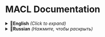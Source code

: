 # MACL Documentation

<details>
  <summary><strong>🔶English</strong> <i>(Click to expand)</i></summary>

# MACL - Minimal Analyze Configuration Language



</details>

<details>
  <summary><strong>🔶Russian</strong> <i>(Нажмите, чтобы раскрыть)</i></summary>

# MACL - Минимальный Язык Анализа для Конфигурации

## Для чего он нужен?

MACL был изначально задуман как анализ конфигураций покупок извне, но по итогу превратился в комактный
вариант записи конфигурации для абсолютно различных работ. Также можно сказать, что он является аналагом
.json, .yaml, .csv и других форматов записи данных.

```
❕Файл MACL имеет расширение .macld, где "d" - data.
```
<br>
<details>
  <summary><strong>🔶Семантика</strong></summary>

## Семантика языка
### 🔸Типы данных
  - <i>#</i> - автоданные
  - ABC - строка
  - 123 - числа
  - F# - формат
  - 00-00-00 - время или дата
  - E - элемент массива

### 🔸Типы расширения данных
  - L<#> - список
  - D<#.#> - именованный список
  - C<#> - цепочка данных

### 🔸Типы блоков
  - == - блок конфигурации
  - [] - блок данных
  - {} - блок списка
  - /// - отступ (любое количество)

### 🔸Экстенд-методы (для внешного общения с другими программами)
  - [Module] - модуль (<strong><i>в разработке</i></strong>)
  - [Formula] - формула (блок модуля) (<strong><i>в разработке</i></strong>)
  - [In-Data] - ввод данных (блок модуля) (<strong><i>в разработке</i></strong>)
  - [Out-Data] - вывод анилиза данных (блок модуля) (<strong><i>в разработке</i></strong>)
  - [Automodule] - (<strong><i>в разработке</i></strong>)

```
❕Как видите семантика языка максимально проста и компактна.
```

</details>

<details>
  <summary><strong>🔶Синтаксис</strong></summary>

## Синтаксис языка
### 🔸Конфигурация начинается:
  - с блока конфигурации
```
== Имя
```
  - далее данные
```
[#] Имя: Данные
[L<#>] Имя: { Данные1, Данные2 }
[D<#.#>] Имя: { Данные.1, Данные.2 }
[C<#>] Имя: Данные1.Данные2.Данные3
```
  - у MACL нет типизации на пробелы и отступы, поэтому запись может выглядеть так
```
[#]
  Имя: Данные
[L<#>]
  Имя: { Данные1, Данные2 }
[D<#.#>]
  Имя: { Данные.1, Данные.2 }
[C<#>]
  Имя: Данные1.Данные2.Данные3
```
  - MACL поддерживает более краткую запись данных, если они однотипные
```
[#]
  Имя: Данные
[L<#>]
  Имя1: { Данные1, Данные2 }
  Имя2: { Данные1, Данные2 }
  Имя3: { Данные1, Данные2 }
```
  - полная запись на MACL выглядит так
```
== Покупки

[ABC]
  Имя: Выгодное_Предложение
[123]
  ID: 39909

[L<ABC>]
  Товар: { Монеты, Кристаллы, Купюры }
  Бонусы: { Лазерный пистолет, Лазерные очки }
[D<123.F#-ISO4217>]
  Цена: { 50.RUB, 20.USD }
[C<ABC>]
  UI: В_игре.Баннер.Кнопка
```
  - вместо данных можно использовать автоданные, но надо учитывать, что типизация остается и использовать любой тип данных
в блоке данных нельзя
```
== Покупки

[#]
  Имя: Выгодное_Предложение
[#]
  ID: 39909

[#]
  Товар: { Монеты, Кристаллы, Купюры }
  Бонусы: { Лазерный пистолет, Лазерные очки }
[#]
  Цена: { 50.RUB, 20.USD }
[#]
  UI: В_игре.Баннер.Кнопка
```
  - в MACL есть поддержка массивов, все что идет от блока конфигурации является как первый элемент массива (неявно)
```
== Покупки

[E]
  [#]
    Товар: { Монеты, Кристаллы, Купюры }
    Бонусы: { Лазерный пистолет, Лазерные очки }
  [#]
    Цена: { 50.RUB, 20.USD }
  [#]
    UI: В_игре.Баннер.Кнопка
[E]
  [#]
    Товар: { Монеты, Кристаллы, Купюры }
    Бонусы: { Лазерный пистолет, Лазерные очки }
  [#]
    Цена: { 50.RUB, 20.USD }
  [#]
    UI: В_игре.Баннер.Кнопка
```  

### 🔸Ключевое слово в MACL
```
NON
```
  - можно указать явно, что данные не имеют значения
```
[#]
    Цена: NON
```
  - можно упростить и оставить поле пустым
```
[#]
    Цена:
```

### 🔸<i>#</i> - автоданные нужны для упрощения написания данных, где принимающая сторона должна иметь поддержку анализа автоданных и преобразования в тип данных.

### 🔸[123] - для записи числовых значений, есть пару нюансов и ключевых слов для данного типа данных
  - целочисленное число
```
[123]
  Цена: 200
```
  - число с плавующей запятой
```
[123]
  Цена: 200.50F
  Цена: 200.50f
```
  - ключевое слово ZERO - явно указать обнуление числа
```
[D<ABC.123>]
  Товар: Монеты.ZERO 
```
  - ключевое слово SINGLE - явно указать единственное значение
```
[D<ABC.123>]
  Товар: Монеты.SINGLE 
```
  - ключевое слово MAX - явно указать максимальное значение чего либо
```
[D<ABC.123>]
  Товар: Монеты.MAX
```
  - ключевое слово RANDOM - если у числа нет точного значения
```
[D<ABC.123>]
  Товар: Монеты.RANDOM
```

### 🔸[F#] - формат служит задокументированным списком значений-констант (является строкой)
  - можно явно указать формат
```
[D<123.F#-ISO4217>] (Формат валюты)
  Цена: 200.USD
```
  - можно упростить запись без уточнения формата
```
[D<123.F#>]
  Цена: 200.USD
```

### 🔸[00-00-00] - формат для даты и времени
```
[00-00-00]
  Время: 02-04-40 (h.m.s)
  Дата: 05-02-2025 (d.m.y)
```

### 🔸[L<#>] - список для данных
  - полная запись блока
```
[L<#>]
[L<ABC>]
```
  - упрощенная запись блока
```
[L>#]
[L>ABC]
```
  - полная запись значений
```
[L<#>]
  Товар: { Книга, Стол, Ручка }
```
  - упрощенная запись значений
```
[L>#]
  Товар: Книга, Стол, Ручка
```
  - максимально компактная запись
```
[#]
  Товар: { Книга, Стол, Ручка }
[#]
  Товар: Книга, Стол, Ручка
```

### 🔸[D<#.#>] - именованный список для двух данных, удобно им описывать цены с валютой, количество вещей и остальное
  - полная запись блока
```
[D<#.#>]
[D<ABC.123>]
```
  - упрощенная запись блока
```
[D>#.#]
[D>ABC.123]
```
  - обычная запись одного значения
```
[D<#.#>]
  Товар: Книга.20
```
  - запись со списком
```
[D<ABC.123>]
  Товар: { Книга.20, Стол.5, Ручка.60 }
[D<#.#>]
  Товар: { Книга.20, Стол.5, Ручка.60 }
[D>ABC.123]
  Товар: { Книга.20, Стол.5, Ручка.60 }
[D>#.#]
  Товар: { Книга.20, Стол.5, Ручка.60 }
[#]
  Товар: Книга.20, Стол.5, Ручка.60
```

### 🔸[C<#>] - цепочка данных требуется там, где надо описать вложения или иерархию. Нюанс в том, что можно строить вложение любым способом даже в контексте одной конфигурации
  - запись
```
[C<ABC>]
  UI: Меню.Панель.Кнопка
```
  - упрощенная запись
```
[C>#]
  UI: Меню.Панель.Кнопка
```

</details> 

<details>
  <summary><strong>🔶Автозапись</strong></summary>
  
```
❕Фишкой MACL является - Автозапись, позволяющая писать конфигурацию максимально компактно, насколько это возможно
```

## Синтаксис автозаписи
### 🔸Пример
  - полная запись
```
== Покупки

[ABC]
  Имя: Выгодное_Предложение

[L<ABC>]
  Товар: { Монеты, Кристаллы, Купюры }
  Бонусы: { Лазерный пистолет, Лазерные очки }
[L<D<123.F#-ISO4217>>]
  Цена: { 50.RUB, 20.USD }
[C<ABC>]
  UI: В_игре.Баннер.Кнопка
```
  - полная автозапись
```
== Конфигурация: Покупки (можно добавить первое имя для блока конфигурации)

Имя: Выгодное_Предложение

Товар: { Монеты, Кристаллы, Купюры }
Бонусы: { Лазерный пистолет, Лазерные очки }
Цена: { 50.RUB, 20.USD }
UI: В_игре.Баннер.Кнопка (тот же принцип, [C>#] определяется когда больше 2 вложений)
```
  - упрощенная автозапись
```
== Покупки

Имя: Выгодное_Предложение

Товар: Монеты, Кристаллы, Купюры
Бонусы: Лазерный пистолет, Лазерные очки
Цена: 50.RUB, 20.USD
UI: В_игре.Баннер.Кнопка
```
  - максимально компактная автозапись
```
== Покупки
-Выгодное_Предложение (- неявно указать имя и [E] (элемент массива))
Товар:Монеты,Кристаллы,Купюры
Бонусы:Лазерный пистолет,Лазерные очки
Цена:50.RUB,20.USD
UI:В_игре.Баннер.Кнопка
```
  - максимально компактная автозапись на английском языке в стиле MACL
```
==purchase
-advantageousOffer
pur:money,crystals,banknotes
bns:laserGun,laserGlasses
buy:50.RUB,20.USD
gui:ingame.banner.button
```
  
</details>

<details>
  <summary><strong>🔶Стиль записи MACL</strong></summary>
  
##  Стиль записи MACL
### 🔸Я привела вас к тому, за что я полюбила MACL, за его максимальную компактность. Покажу основные принципы стиля записи:
  - используем английский язык как универсалный выбор, хотя можно именовать и записывать на абсолютно любом языке
  - для имен дается 3 символа, чтобы за счет длин строк сделать визуальное разделение без использования других символов
  - по возможности убераем все пробелы и отступы
  - есть 3 вида стиля автозаписи
```
==config:purchase

nam:classicOffer
pur:money
bns:NON
buy:35.RUB,10.USD
gui:ingame.banner.button
                              //(пробел для явного указания массива, можно и без него, но хуже читабельность)
nam:advantageousOffer
pur:money,crystals,banknotes
bns:laserGun,laserGlasses
buy:50.RUB,20.USD
gui:ingame.banner.button
```
```
==config:purchase
-nam:classicOffer
pur:money
bns:NON
buy:35.RUB,10.USD
gui:ingame.banner.button
-nam:advantageousOffer
pur:money,crystals,banknotes
bns:laserGun,laserGlasses
buy:50.RUB,20.USD
gui:ingame.banner.button
```
```
==purchase
-classicOffer
pur:money
bns:NON
buy:35.RUB,10.USD
gui:ingame.banner.button
-advantageousOffer
pur:money,crystals,banknotes
bns:laserGun,laserGlasses
buy:50.RUB,20.USD
gui:ingame.banner.button
```
  - настоящий пример
```
==purchase

-antiHeightDamage
gui:ingame.scene.spawnpoint.interactive.3dmodel.fullscreen.fullmade.buttons.edge.colorful
pur:premiumBooster.SINGLE
buy:49.RUB
ext:yellowColor

-generateDynamite
gui:ingame.scene.spawnpoint.interactive.3dmodel.fullscreen.fullmade.buttons.edge.colorful
pur:premiumBooster.SINGLE
buy:249.RUB
ext:yellowColor, mostExpensive

-adsOff
gui:ingame.scene.spawnpoint.interactive.3dmodel.fullscreen.fullmade.buttons.edge.colorful
pur:premiumPurchase.SINGLE 
buy:49.RUB
ext:yellowColor
```

</details>

<details>
  <summary><strong>🔶API C#</strong></summary>

<strong><i>В разработке...</i></strong>
  
</details>

</details>
